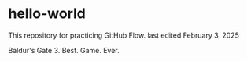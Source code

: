 # hello-world
This repository for practicing GitHub Flow.
last edited February 3, 2025

Baldur's Gate 3. Best. Game. Ever.
